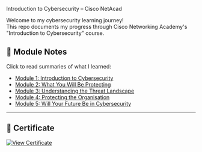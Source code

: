 Introduction to Cybersecurity – Cisco NetAcad

Welcome to my cybersecurity learning journey!  
This repo documents my progress through Cisco Networking Academy's "Introduction to Cybersecurity" course.


## 📘 Module Notes

Click to read summaries of what I learned:

- [Module 1: Introduction to Cybersecurity](./netacad-notes/module-1-introduction-to-cyber-security.md)
- [Module 2: What You Will Be Protecting](./netacad-notes/module-2-attacks-concepts.md)
- [Module 3: Understanding the Threat Landscape](./netacad-notes/module-3-protecting-your-data.md)
- [Module 4: Protecting the Organisation](./netacad-notes/module-4-protecting-your-organization.md)
- [Module 5: Will Your Future Be in Cybersecurity](./netacad-notes/module-5-will-your-future-be-in-cyber-security.md)

---

## 📜 Certificate

[![View Certificate](https://img.shields.io/badge/View-Certificate-blue)](https://raw.githubusercontent.com/SmokeSudo/cybersecurity-portfolio/main/cybersecurity-introduction-certificate.jpg
)
